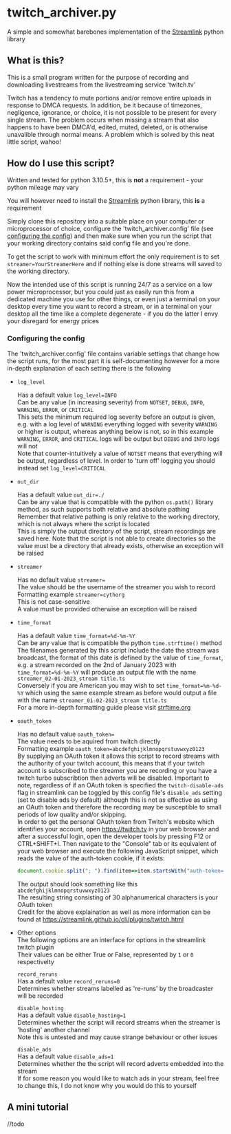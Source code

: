 # twitch_archiver.py
A simple and somewhat barebones implementation of the [Streamlink](https://streamlink.github.io/) python library
## What is this?
This is a small program written for the purpose of recording and downloading livestreams from the livestreaming service 'twitch.tv'

Twitch has a tendency to mute portions and/or remove entire uploads in response to DMCA requests. In addition, be it because of timezones, negligence, ignorance, or choice, it is not possible to be present for every single stream. The problem occurs when missing a stream that also happens to have been DMCA'd, edited, muted, deleted, or is otherwise unavalible through normal means. A problem which is solved by this neat little script, wahoo!

## How do I use this script?
Written and tested for python 3.10.5+, this is __not__ a requirement - your python mileage may vary

You will however need to install the [Streamlink](https://streamlink.github.io/install.html#pypi-package-and-source-code) python library, this __is__ a requirement

Simply clone this repository into a suitable place on your computer or microprocessor of choice, configure the 'twitch_archiver.config' file (see [configuring the config](#configuring-the-config)) and then make sure when you run the script that your working directory contains said config file and you're done.

To get the script to work with minimum effort the only requirement is to set `streamer=YourStreamerHere` and if nothing else is done streams will saved to the working directory.

Now the intended use of this script is running 24/7 as a service on a low power microprocessor, but you could just as easily run this from a dedicated machine you use for other things, or even just a terminal on your desktop every time you want to record a stream, or in a terminal on your desktop all the time like a complete degenerate - if you do the latter I envy your disregard for energy prices

### Configuring the config
The 'twitch_archiver.config' file contains variable settings that change how the script runs, for the most part it is self-documenting however for a more in-depth explanation of each setting there is the following

 - `log_level`
   
   Has a default value `log_level=INFO`  
   Can be any value (in increasing severity) from `NOTSET`, `DEBUG`, `INFO`, `WARNING`, `ERROR`, or `CRITICAL`  
   This sets the minimum required log severity before an output is given, e.g. with a log level of `WARNING` everything logged with severity `WARNING` or higher is output, whereas anything below is not, so in this example `WARNING`, `ERROR`, and `CRITICAL` logs will be output but `DEBUG` and `INFO` logs will not    
   Note that counter-intuitively a value of `NOTSET` means that everything will be output, regardless of level. In order to 'turn off' logging you should instead set `log_level=CRITICAL`
 - `out_dir`  
   
   Has a default value `out_dir=./`  
   Can be any value that is compatible with the python `os.path()` library method, as such supports both relative and absolute pathing  
   Remember that relative pathing is only relative to the working directory, which is not always where the script is located  
   This is simply the output directory of the script, stream recordings are saved here. Note that the script is not able to create directories so the value must be a directory that already exists, otherwise an exception will be raised
   
 - `streamer`  
 
   Has no default value `streamer=`  
   The value should be the username of the streamer you wish to record  
   Formatting example `streamer=cythorg`  
   This is not case-sensitive  
   A value must be provided otherwise an exception will be raised  

 - `time_format`  
 
   Has a default value `time_format=%d-%m-%Y`  
   Can be any value that is compatible the python `time.strftime()` method  
   The filenames generated by this script include the date the stream was broadcast, the format of this date is defined by the value of `time_format`, e.g. a stream recorded on the 2nd of January 2023 with `time_format=%d-%m-%Y` will produce an output file with the name `streamer_02-01-2023_stream title.ts`  
   Conversely if you are American you may wish to set `time_format=%m-%d-%Y` which using the same example stream as before would output a file with the name `streamer_01-02-2023_stream title.ts`  
   For a more in-depth formatting guide please visit [strftime.org](https://strftime.org)  
   
 - `oauth_token`  
   
   Has no default value `oauth_token=`  
   The value needs to be aquired from twitch directly  
   Formatting example `oauth_token=abcdefghijklmnopqrstuvwxyz0123`  
   By supplying an OAuth token it allows this script to record streams with the authority of your twitch account, this means that if your twitch account is subscribed to the streamer you are recording or you have a twitch turbo subscribtion then adverts will be disabled. Important to note, regardless of if an OAuth token is specified the `twitch-disable-ads` flag in streamlink can be toggled by this config file's `disable_ads` setting (set to disable ads by default) although this is not as effective as using an OAuth token and therefore the recording may be susceptible to small periods of low quality and/or skipping.    
   In order to get the personal OAuth token from Twitch's website which identifies your account, open https://twitch.tv in your web browser and after a successful login, open the developer tools by pressing F12 or CTRL+SHIFT+I. Then navigate to the "Console" tab or its equivalent of your web browser and execute the following JavaScript snippet, which reads the value of the auth-token cookie, if it exists:  
   ```javascript
   document.cookie.split("; ").find(item=>item.startsWith("auth-token="))?.split("=")[1]
   ```
   The output should look something like this `abcdefghijklmnopqrstuvwxyz0123`  
   The resulting string consisting of 30 alphanumerical characters is your OAuth token  
   Credit for the above explaination as well as more information can be found at https://streamlink.github.io/cli/plugins/twitch.html  

 - Other options  
   The following options are an interface for options in the streamlink twitch plugin  
   Their values can be either True or False, represented by `1` or `0` respectivelty  
   
   `record_reruns`  
   Has a default value `record_reruns=0`  
   Determines whether streams labelled as 're-runs' by the broadcaster will be recorded  
   
   `disable_hosting`  
   Has a default value `disable_hosting=1`  
   Determines whether the script will record streams when the streamer is 'hosting' another channel  
   Note this is untested and may cause strange behaviour or other issues  
   
   `disable_ads`  
   Has a default value `disable_ads=1`  
   Determines whether the the script will record adverts embedded into the stream  
   If for some reason you would like to watch ads in your stream, feel free to change this, I do not know why you would do this to yourself  

## A mini tutorial
//todo
